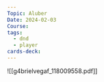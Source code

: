 ```yaml
---
Topic: Aluber
Date: 2024-02-03
Course: 
tags:
  - dnd
  - player
cards-deck:
---
```

![[g4brielvegaf_118009558.pdf]]